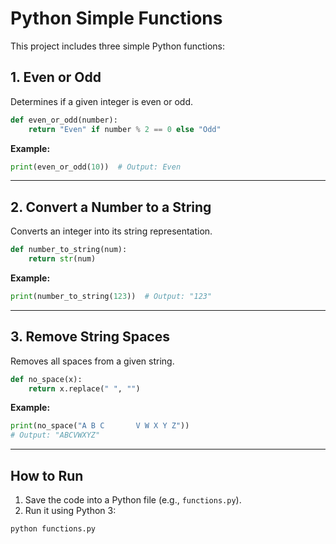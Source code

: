 
# Python Simple Functions

This project includes three simple Python functions:

## 1. Even or Odd
Determines if a given integer is even or odd.

```python
def even_or_odd(number):
    return "Even" if number % 2 == 0 else "Odd"
```
**Example:**
```python
print(even_or_odd(10))  # Output: Even
```

---

## 2. Convert a Number to a String
Converts an integer into its string representation.

```python
def number_to_string(num):
    return str(num)
```
**Example:**
```python
print(number_to_string(123))  # Output: "123"
```

---

## 3. Remove String Spaces
Removes all spaces from a given string.

```python
def no_space(x):
    return x.replace(" ", "")
```
**Example:**
```python
print(no_space("A B C       V W X Y Z"))  
# Output: "ABCVWXYZ"
```

---

## How to Run
1. Save the code into a Python file (e.g., `functions.py`).
2. Run it using Python 3:

```bash
python functions.py
```
